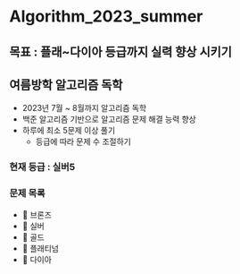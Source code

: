 # Algorithm_2023_summer

## 목표 : 플래~다이아 등급까지 실력 향상 시키기

## 여름방학 알고리즘 독학

- 2023년 7월 ~ 8월까지 알고리즘 독학
- 백준 알고리즘 기반으로 알고리즘 문제 해결 능력 향상
- 하루에 최소 5문제 이상 풀기
    - 등급에 따라 문제 수 조절하기

### 현재 등급 : 실버5

### 문제 목록

- 🥉 브론즈
- 🥈 실버
- 🥇 골드
- 💍 플래티넘
- 💎 다이아
